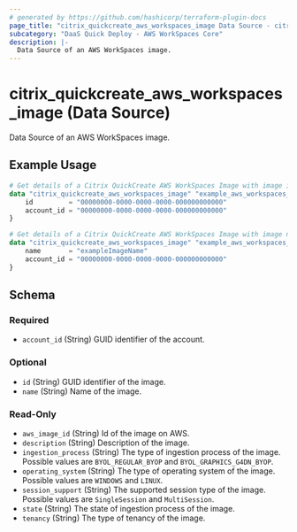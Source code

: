 ```yaml
---
# generated by https://github.com/hashicorp/terraform-plugin-docs
page_title: "citrix_quickcreate_aws_workspaces_image Data Source - citrix"
subcategory: "DaaS Quick Deploy - AWS WorkSpaces Core"
description: |-
  Data Source of an AWS WorkSpaces image.
---
```


# citrix_quickcreate_aws_workspaces_image (Data Source)

Data Source of an AWS WorkSpaces image.

## Example Usage

```terraform
# Get details of a Citrix QuickCreate AWS WorkSpaces Image with image id and account id
data "citrix_quickcreate_aws_workspaces_image" "example_aws_workspaces_image" {
    id         = "00000000-0000-0000-0000-000000000000"
    account_id = "00000000-0000-0000-0000-000000000000"
}

# Get details of a Citrix QuickCreate AWS WorkSpaces Image with image name and account id
data "citrix_quickcreate_aws_workspaces_image" "example_aws_workspaces_image" {
    name       = "exampleImageName"
    account_id = "00000000-0000-0000-0000-000000000000"
}
```

<!-- schema generated by tfplugindocs -->
## Schema

### Required

- `account_id` (String) GUID identifier of the account.

### Optional

- `id` (String) GUID identifier of the image.
- `name` (String) Name of the image.

### Read-Only

- `aws_image_id` (String) Id of the image on AWS.
- `description` (String) Description of the image.
- `ingestion_process` (String) The type of ingestion process of the image. Possible values are `BYOL_REGULAR_BYOP` and `BYOL_GRAPHICS_G4DN_BYOP`.
- `operating_system` (String) The type of operating system of the image. Possible values are `WINDOWS` and `LINUX`.
- `session_support` (String) The supported session type of the image. Possible values are `SingleSession` and `MultiSession`.
- `state` (String) The state of ingestion process of the image.
- `tenancy` (String) The type of tenancy of the image.